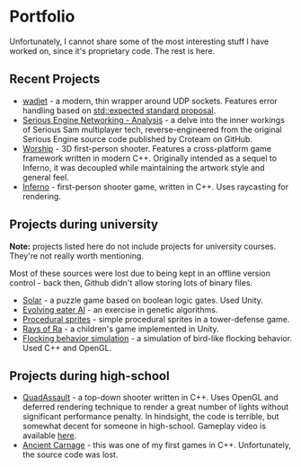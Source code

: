# Portfolio

Unfortunately, I cannot share some of the most interesting stuff I have worked on, since it's proprietary code. The rest is here.

## Recent Projects

* [wadjet](https://github.com/staniks/wadjet) - a modern, thin wrapper around UDP sockets. Features error handling based on [std::expected standard proposal](https://www.open-std.org/jtc1/sc22/wg21/docs/papers/2021/p0323r10.html).
* [Serious Engine Networking - Analysis](/articles/serious-engine-networking-analysis) - a delve into the inner workings of Serious Sam multiplayer tech, reverse-engineered from the original Serious Engine source code published by Croteam on GitHub.
* [Worship](/articles/worship) - 3D first-person shooter. Features a cross-platform game framework written in modern C++. Originally intended as a sequel to Inferno, it was decoupled while maintaining the artwork style and general feel.
* [Inferno](/inferno) - first-person shooter game, written in C++. Uses raycasting for rendering.

## Projects during university

**Note:** projects listed here do not include projects for university courses. They're not really worth mentioning.

Most of these sources were lost due to being kept in an offline version control - back then, Github didn't allow storing lots of binary files.

* [Solar](https://staniks.itch.io/solar) - a puzzle game based on boolean logic gates. Used Unity.
* [Evolving eater AI](https://www.youtube.com/watch?v=kMN9yNbgo1g) - an exercise in genetic algorithms.
* [Procedural sprites](https://www.youtube.com/watch?v=VoOjqsUmJfU) - simple procedural sprites in a tower-defense game.
* [Rays of Ra](https://www.youtube.com/watch?v=H8GAnbynj9A) - a children's game implemented in Unity.
* [Flocking behavior simulation](https://www.youtube.com/watch?v=kQA9Zshky78) - a simulation of bird-like flocking behavior. Used C++ and OpenGL.

## Projects during high-school

* [QuadAssault](https://github.com/staniks/quad-assault) - a top-down shooter written in C++. Uses OpenGL and deferred rendering technique to render a great number of lights without significant performance penalty. In hindsight, the code is terrible, but somewhat decent for someone in high-school. Gameplay video is available [here](https://www.youtube.com/watch?v=wHDXOadATTU).
* [Ancient Carnage](https://www.youtube.com/watch?v=LK1NjaEkIRg) - this was one of my first games in C++. Unfortunately, the source code was lost.